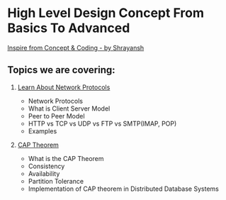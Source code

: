# High Level Design Concept From Basics To Advanced

[Inspire from Concept & Coding - by Shrayansh](https://www.youtube.com/playlist?list=PL6W8uoQQ2c63W58rpNFDwdrBnq5G3EfT7)

## Topics we are covering:

1) [Learn About Network Protocols](./Learn_About_Network_Protocols/NetworkProtocol.md)

    * Network Protocols
    * What is Client Server Model
    * Peer to Peer Model
    * HTTP vs TCP vs UDP vs FTP vs SMTP(IMAP, POP)
    * Examples

2) [CAP Theorem](./CAP_Theorem.md)
    
    * What is the CAP Theorem
    * Consistency
    * Availability
    * Partition Tolerance
    * Implementation of CAP theorem in Distributed Database Systems 